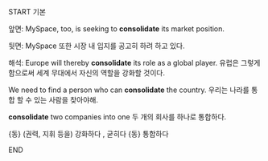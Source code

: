 START
기본

앞면:
MySpace, too, is seeking to **consolidate** its market position. 

뒷면:
MySpace 또한 시장 내 입지를 공고히 하려 하고 있다.

해석:
Europe will thereby **consolidate** its role as a global player. 
유럽은 그렇게 함으로써 세계 무대에서 자신의 역할을 강화할 것이다.

We need to find a person who can **consolidate** the country. 
우리는 나라를 통합 할 수 있는 사람을 찾아야해.

**consolidate** two companies into one 
두 개의 회사를 하나로 통합하다.

{동} (권력, 지휘 등을) 강화하다 , 굳히다
{동} 통합하다  
<!--ID: 1747213161412-->
END
